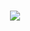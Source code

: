 <h3 align="center"><img src="https://skillicons.dev/icons?i=html,pug,css,scss,less,js,ts,vue,nuxt,pinia,figma,npm,vite,webpack,postman,jest,azure,vscode,visualstudio,photoshop,github,svg,nginx,ubuntu,macos&theme=dark"></h3>

<!--![Profile view counter on GitHub](https://komarev.com/ghpvc/?username=c0mixz0ne&color=blueviolet)-->

<!--
**c0mixz0ne/c0mixz0ne** is a ✨ _special_ ✨ repository because its `README.md` (this file) appears on your GitHub profile.

Here are some ideas to get you started:

- 🔭 I’m currently working on ...
- 🌱 I’m currently learning ...
- 👯 I’m looking to collaborate on ...
- 🤔 I’m looking for help with ...
- 💬 Ask me about ...
- 📫 How to reach me: ...
- 😄 Pronouns: ...
- ⚡ Fun fact: ...
-->

